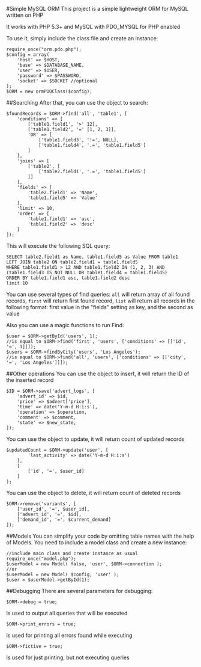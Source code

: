 #Simple MySQL ORM
This project is a simple lightweight ORM for MySQL written on PHP

It works with PHP 5.3+ and MySQL with PDO_MYSQL for PHP enabled

To use it, simply include the class file and create an instance:
```
require_once("orm.pdo.php");
$config = array(
	'host' => $HOST,
	'base' => $DATABASE_NAME,
	'user' => $USER,
	'password' => $PASSWORD,
	'socket' => $SOCKET //optional
);
$ORM = new ormPDOClass($config);
```
##Searching
After that, you can use the object to search:
```
$foundRecords = $ORM->find('all', 'table1', [
	'conditions' => [
		['table1.field1', '>' 12],
		['table1.field2', '=' [1, 2, 3]],
		'OR' => [
			['table1.field3', '!=', NULL],
			['table1.field4', '.=', 'table1.field5']
		]
	],
	'joins' => [
		['table2', [
			['table2.field1', '.=', 'table1.field5']
		]]
	],
	'fields' => [
		'table2.field1' => 'Name',
		'table1.field5' => 'Value'
	],
	'limit' => 10,
	'order' => [
		'table1.field1' => 'asc',
		'table1.field2' => 'desc'
	]
]);
```
This will execute the following SQL query:
```
SELECT table2.field1 as Name, table1.field5 as Value FROM table1
LEFT JOIN table2 ON table2.field1 = table1.field5
WHERE table1.field1 > 12 AND table1.field2 IN (1, 2, 3) AND (table1.field3 IS NOT NULL OR table1.field4 = table1.field5)
ORDER BY table1.field1 asc, table1.field2 desc
limit 10
```
You can use several types of find queries:
`all` will return array of all found records,
`first` will return first found record,
`list` will return all records in the following format: first value in the "fields" setting as key, and the second as value

Also you can use a magic functions to run Find:
```
$user = $ORM->getById('users', 1);
//is equal to $ORM->find('first', 'users', ['conditions' => [['id', '=', 1]]]);
$users = $ORM->findByCity('users', 'Los Angeles');
//is equal to $ORM->find('all', 'users', ['conditions' => [['city', '=', 'Los Angeles']]]);
 ```
##Other operations
You can use the object to insert, it will return the ID of the inserted record
```
$ID = $ORM->save('advert_logs', [
	'advert_id' => $id,
	'price' => $advert['price'],
	'time' => date('Y-m-d H:i:s'),
	'operation' => $operation,
	'comment' => $comment,
	'state' => $new_state,
]);
```
You can use the object to update, it will return count of updated records
```
$updatedCount = $ORM->update('user', [
		'last_activity' => date('Y-m-d H:i:s')
	],
	[
		['id', '=', $user_id]
	]
);
```
You can use the object to delete, it will return count of deleted records
```
$ORM->remove('variants', [
	['user_id', '=', $user_id],
	['advert_id', '=', $id],
	['demand_id', '=', $current_demand]
]);
```
##Models
You can simplify your code by omitting table names with the help of Models. You need to include a model class and create a new instance:
```
//include main class and create instance as usual
require_once("model.php");
$userModel = new Model( false, 'user', $ORM->connection );
//or
$userModel = new Model( $config, 'user' );
$user = $userModel->getById(1);
```


##Debugging
There are several parameters for debugging:
```
$ORM->debug = true;
```
Is used to output all queries that will be executed
```
$ORM->print_errors = true;
```
Is used for printing all errors found while executing
```
$ORM->fictive = true;
```
Is used for just printing, but not executing queries